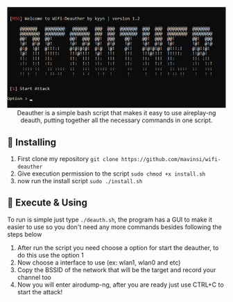 <div id="header" align="center">
<img src="imgs/banner.png" width="600"><br>
Deauther is a simple bash script that makes it easy to use aireplay-ng deauth, putting together all the necessary commands in one script.
</div>

## 💭 Installing
1. First clone my repository ``git clone https://github.com/mavinsi/wifi-deauther ``
2. Give execution permission to the script ``sudo chmod +x install.sh``
3. now run the install script ``sudo ./install.sh``
## 🏃 Execute & Using
To run is simple just type ``./deauth.sh``, the program has a GUI to make it easier to use so you don't need any more commands besides following the steps below
<ol>
<li> After run the script you need choose a option for start the deauther, to do this use the option 1 </li>
<li> Now choose a interface to use (ex: wlan1, wlan0 and etc)</li>
<li> Copy the BSSID of the network that will be the target and record your channel too</li>
<li> Now you will enter airodump-ng, after you are ready just use CTRL+C to start the attack!</li>
<ol>
